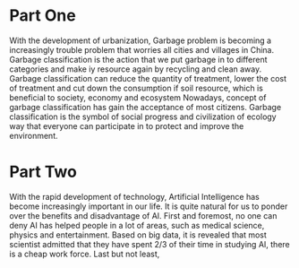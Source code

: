# Part One
With the development of urbanization, Garbage problem is becoming a increasingly trouble problem that worries all cities and villages in China.
Garbage classification is the action that we put garbage in to different categories and make iy resource again by recycling and clean away.
Garbage classification can reduce the quantity of treatment, lower the cost of treatment and cut down the consumption if soil resource, which is beneficial to society, economy and ecosystem
Nowadays, concept of garbage classification has gain the acceptance of most citizens.
Garbage classification is the symbol of social progress and civilization of ecology way that everyone can participate in to protect and improve the environment.

# Part Two
With the rapid development of technology, Artificial Intelligence has become increasingly important in our life. It is quite natural for us to ponder over the benefits and disadvantage of AI.
First and foremost, no one can deny AI has helped people in a lot of areas, such as medical science, physics and entertainment. Based on big data, it is revealed that most scientist admitted that they have spent  2/3 of their time in studying AI, there is a cheap work force.
Last but not least,